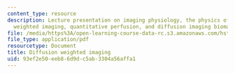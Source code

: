 ```yaml
---
content_type: resource
description: Lecture presentation on imaging physiology, the physics of diffusion
  weighted imaging, quantitative perfusion, and diffusion imaging biomarkers.
file: /media/https%3A/open-learning-course-data-rc.s3.amazonaws.com/hst-583-functional-magnetic-resonance-imaging-data-acquisition-and-analysis-fall-2008/93ef2e50eeb86d9dc5ab3304a56affa1_1022_ay_diffusion.pdf
file_type: application/pdf
resourcetype: Document
title: Diffusion weighted imaging
uid: 93ef2e50-eeb8-6d9d-c5ab-3304a56affa1
---
```


